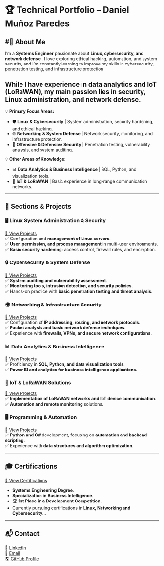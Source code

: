 # 🏆 **Technical Portfolio – Daniel Muñoz Paredes**  

#👋 **About Me**
---
I’m a **Systems Engineer** passionate about **Linux, cybersecurity, and network defense** . I love exploring ethical hacking, automation, and system security, and I’m constantly learning to improve my skills in cybersecurity, penetration testing, and infrastructure protection

While I have experience in **data analytics and IoT (LoRaWAN)**, my main passion lies in **security, Linux administration, and network defense**.  
---
💡 **Primary Focus Areas:**  
- 🛡️ **Linux & Cybersecurity** | System administration, security hardening, and ethical hacking.  
- 🌐 **Networking & System Defense** | Network security, monitoring, and infrastructure protection.  
- 🔎 **Offensive & Defensive Security** | Penetration testing, vulnerability analysis, and system auditing.  

💡 **Other Areas of Knowledge:**  
- 📊 **Data Analytics & Business Intelligence** | SQL, Python, and visualization tools.  
- 📡 **IoT & LoRaWAN** | Basic experience in long-range communication networks.  

---

## 📂 **Sections & Projects**  

### 🖥️ **Linux System Administration & Security**  
[🔗 View Projects](https://github.com/DanielMunozParedes/LINUX-ADMIN)  
✅ Configuration and **management of Linux servers**.  
✅ **User, permission, and process management** in multi-user environments.  
✅ **Basic security hardening**: access control, firewall rules, and encryption.  

### 🔒 **Cybersecurity & System Defense**  
[🔗 View Projects](https://github.com/DanielMunozParedes/CYBERSECURITY)  
✅ **System auditing and vulnerability assessment**.  
✅ **Monitoring tools, intrusion detection, and security policies**.  
✅ Hands-on practice with **basic penetration testing and threat analysis**.  

### 🌍 **Networking & Infrastructure Security**  
[🔗 View Projects](https://github.com/DanielMunozParedes/NETWORKING)  
✅ Configuration of **IP addressing, routing, and network protocols**.  
✅ **Packet analysis and basic network defense techniques**.  
✅ Experience with **firewalls, VPNs, and secure network configurations**.  

### 📊 **Data Analytics & Business Intelligence**  
[🔗 View Projects](https://github.com/DanielMunozParedes/DATA-ANALYTICS)  
✅ Proficiency in **SQL, Python, and data visualization tools**.  
✅ **Power BI and analytics for business intelligence applications**.  

### 🔌 **IoT & LoRaWAN Solutions**  
[🔗 View Projects](https://github.com/DanielMunozParedes/LORA)  
✅ **Implementation of LoRaWAN networks and IoT device communication**.  
✅ **Automation and remote monitoring** solutions.  

### 🖥️ **Programming & Automation**  
[🔗 View Projects](https://github.com/DanielMunozParedes/PROGRAMMING)  
✅ **Python and C#** development, focusing on **automation and backend scripting**.  
✅ Experience with **data structures and algorithm optimization**.  

---

## 🎓 **Certifications**  
[🔗 View Certifications](https://github.com/DanielMunozParedes/CERTIFICATIONS)  
- **Systems Engineering Degree**.  
- **Specialization in Business Intelligence**.  
- 🏆 **1st Place in a Development Competition**.  
- Currently pursuing certifications in **Linux, Networking and Cybersecurity**...  

---

## 📬 **Contact**  
💼 [LinkedIn](https://www.linkedin.com/in/daniel-mu%C3%B1oz-paredes-5a6a02234/)  
📧 [Email](mailto:danielmunozparedes@gmail.com)  
🌎 [GitHub Profile](https://github.com/DanielMunozParedes)  
